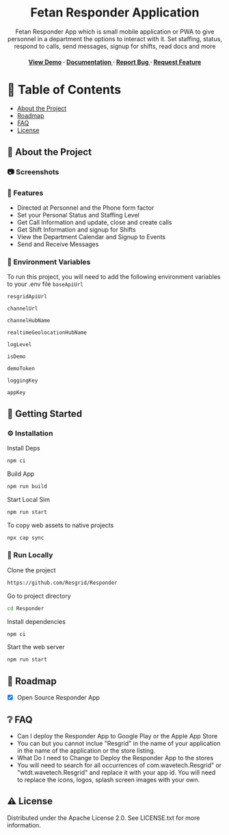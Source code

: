 <div align='center'>

<h1>Fetan Responder Application</h1>
<p>Fetan Responder App which is small mobile application or PWA to give personnel in a department the options to interact with it. Set staffing, status, respond to calls, send messages, signup for shifts, read docs and more</p>



<h4> <a href=h>View Demo</a> <span> · </span> <a href="https://github.com/Resgrid/Responder/blob/master/README.md"> Documentation </a> <span> · </span> <a href="https://github.com/Resgrid/Responder/issues"> Report Bug </a> <span> · </span> <a href="https://github.com/Resgrid/Responder/issues"> Request Feature </a> </h4>


</div>

# :notebook_with_decorative_cover: Table of Contents

- [About the Project](#star2-about-the-project)
- [Roadmap](#compass-roadmap)
- [FAQ](#grey_question-faq)
- [License](#warning-license)


## :star2: About the Project

### :camera: Screenshots




### :dart: Features
- Directed at Personnel and the Phone form factor
- Set your Personal Status and Staffing Level
- Get Call Information and update, close and create calls
- Get Shift Information and signup for Shifts
- View the Department Calendar and Signup to Events
- Send and Receive Messages


### :key: Environment Variables
To run this project, you will need to add the following environment variables to your .env file
`baseApiUrl`

`resgridApiUrl`

`channelUrl`

`channelHubName`

`realtimeGeolocationHubName`

`logLevel`

`isDemo`

`demoToken`

`loggingKey`

`appKey`



## :toolbox: Getting Started

### :gear: Installation

Install Deps
```bash
npm ci
```
Build App
```bash
npm run build
```
Start Local Sim
```bash
npm run start
```
To copy web assets to native projects
```bash
npx cap sync
```


### :running: Run Locally

Clone the project

```bash
https://github.com/Resgrid/Responder
```
Go to project directory
```bash
cd Responder
```
Install dependencies
```bash
npm ci
```
Start the web server
```bash
npm run start
```


## :compass: Roadmap

* [x] Open Source Responder App


## :grey_question: FAQ

- Can I deploy the Responder App to Google Play or the Apple App Store
- You can but you cannot inclue "Resgrid" in the name of your application in the name of the application or the store listing.
- What Do I need to Change to Deploy the Responder App to the stores
- You will need to search for all occurrences of com.wavetech.Resgrid" or "wtdt.wavetech.Resgrid" and replace it with your app id. You will need to replace the icons, logos, splash screen images with your own.


## :warning: License

Distributed under the Apache License 2.0. See LICENSE.txt for more information.